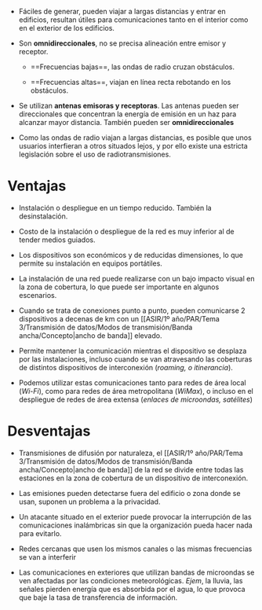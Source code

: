 * Fáciles de generar, pueden viajar a largas distancias y entrar en edificios, resultan útiles para comunicaciones tanto en el interior como en el exterior de los edificios.

* Son **omnidireccionales**, no se precisa alineación entre emisor y receptor. 

	* ==Frecuencias bajas==, las ondas de radio cruzan obstáculos. 
	
	* ==Frecuencias altas==, viajan en línea recta rebotando en los obstáculos. 

* Se utilizan **antenas emisoras y receptoras**. Las antenas pueden ser direccionales que concentran la energía de emisión en un haz para alcanzar mayor distancia. También pueden ser **omnidireccionales**

* Como las ondas de radio viajan a largas distancias, es posible que unos usuarios interfieran a otros situados lejos, y por ello existe una estricta legislación sobre el uso de radiotransmisiones.

# Ventajas

* Instalación o despliegue en un tiempo reducido. También la desinstalación.

* Costo de la instalación o despliegue de la red es muy inferior al de tender medios guiados.

* Los dispositivos son económicos y de reducidas dimensiones, lo que permite su instalación en equipos portátiles.

* La instalación de una red puede realizarse con un bajo impacto visual en la zona de cobertura, lo que puede ser importante en algunos escenarios.

* Cuando se trata de conexiones punto a punto, pueden comunicarse 2 dispositivos a decenas de km con un [[ASIR/1º año/PAR/Tema 3/Transmisión de datos/Modos de transmisión/Banda ancha/Concepto|ancho de banda]] elevado.

* Permite mantener la comunicación mientras el dispositivo se desplaza por las instalaciones, incluso cuando se van atravesando las coberturas de distintos dispositivos de interconexión (*roaming, o itinerancia*).

* Podemos utilizar estas comunicaciones tanto para redes de área local (*Wi-Fi*), como para redes de área metropolitana (*WiMax*), o incluso en el despliegue de redes de área extensa (*enlaces de microondas, satélites*)

# Desventajas

* Transmisiones de difusión por naturaleza, el [[ASIR/1º año/PAR/Tema 3/Transmisión de datos/Modos de transmisión/Banda ancha/Concepto|ancho de banda]] de la red se divide entre todas las estaciones en la zona de cobertura de un dispositivo de interconexión.

* Las emisiones pueden detectarse fuera del edificio o zona donde se usan, suponen un problema a la privacidad.

* Un atacante situado en el exterior puede provocar la interrupción de las comunicaciones inalámbricas sin que  la organización pueda hacer nada para evitarlo.

* Redes cercanas que usen los mismos canales o las mismas frecuencias se van a interferir

* Las comunicaciones en exteriores que utilizan bandas de microondas se ven afectadas por las condiciones meteorológicas. *Ejem*, la lluvia, las señales pierden energía que es absorbida por el agua, lo que provoca que baje la tasa de transferencia de información.
